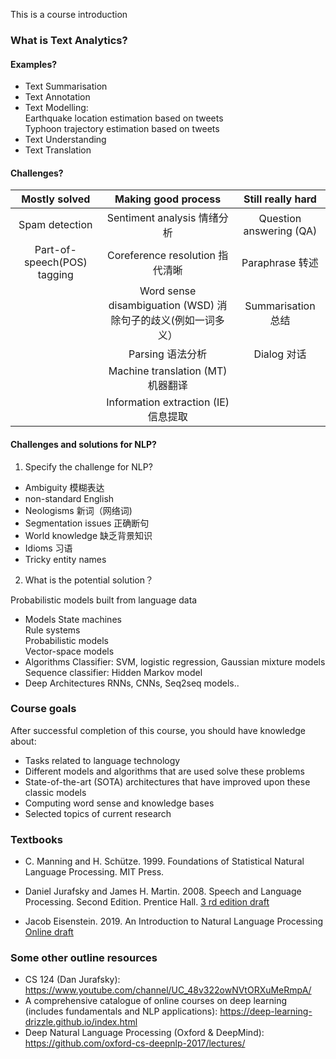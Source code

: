 This is a course introduction

### What is Text Analytics?
#### Examples?
- Text Summarisation
- Text Annotation
- Text Modelling:\
Earthquake location estimation based on tweets\
Typhoon trajectory estimation based on tweets
- Text Understanding
- Text Translation

#### Challenges?

|Mostly solved|Making good process|Still really hard|
|:-:|:-:|:-:|
|Spam detection|Sentiment analysis 情绪分析|Question answering (QA)|
|Part-of-speech(POS) tagging|Coreference resolution 指代清晰|Paraphrase 转述|
||Word sense disambiguation (WSD) 消除句子的歧义(例如一词多义）|Summarisation 总结|
||Parsing 语法分析|Dialog 对话|
||Machine translation (MT) 机器翻译||
||Information extraction (IE) 信息提取||

#### Challenges and solutions for NLP?

1. Specify the challenge for NLP?

- Ambiguity 模糊表达
- non-standard English
- Neologisms 新词（网络词)
- Segmentation issues 正确断句
- World knowledge 缺乏背景知识
- Idioms 习语
- Tricky entity names

2. What is the potential solution？

Probabilistic models built from language data

- Models
State machines\
Rule systems\
Probabilistic models\
Vector-space models
- Algorithms
Classifier: SVM, logistic regression, Gaussian mixture models\
Sequence classifier: Hidden Markov model
- Deep Architectures
RNNs, CNNs, Seq2seq models..

### Course goals

After successful completion of this course, you should have knowledge about:

- Tasks related to language technology
- Different models and algorithms that are used solve these problems 
- State-of-the-art (SOTA) architectures that have improved upon these classic models
- Computing word sense and knowledge bases 
- Selected topics of current research

### Textbooks

- C. Manning and H. Schütze. 1999. Foundations of Statistical Natural Language Processing. MIT Press.

- Daniel Jurafsky and James H. Martin. 2008. Speech and Language Processing. Second Edition. Prentice Hall.
[3 rd edition draft](https://web.stanford.edu/~jurafsky/slp3/)

- Jacob Eisenstein. 2019. An Introduction to Natural Language Processing
[Online draft](https://github.com/jacobeisenstein/gt-nlpclass/tree/master/notes)


### Some other outline resources

- CS 124 (Dan Jurafsky): https://www.youtube.com/channel/UC_48v322owNVtORXuMeRmpA/
- A comprehensive catalogue of online courses on deep learning (includes fundamentals and NLP applications): https://deep-learning-drizzle.github.io/index.html
- Deep Natural Language Processing (Oxford & DeepMind): https://github.com/oxford-cs-deepnlp-2017/lectures/

